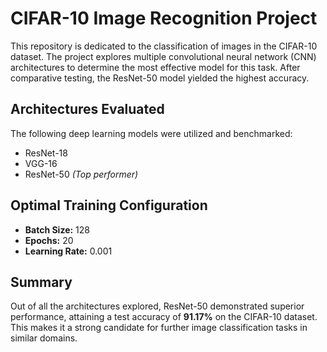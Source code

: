 
# CIFAR-10 Image Recognition Project

This repository is dedicated to the classification of images in the CIFAR-10 dataset. The project explores multiple convolutional neural network (CNN) architectures to determine the most effective model for this task. After comparative testing, the ResNet-50 model yielded the highest accuracy.

## Architectures Evaluated

The following deep learning models were utilized and benchmarked:

- ResNet-18
- VGG-16
- ResNet-50 *(Top performer)*

## Optimal Training Configuration

- **Batch Size:** 128  
- **Epochs:** 20  
- **Learning Rate:** 0.001  

## Summary

Out of all the architectures explored, ResNet-50 demonstrated superior performance, attaining a test accuracy of **91.17%** on the CIFAR-10 dataset. This makes it a strong candidate for further image classification tasks in similar domains.
